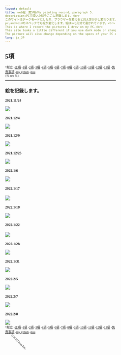 ```yaml
---
layout: default
title: web絵　第5項/My painting record, paragraph 5.
description:PCで描いた絵をここに記録します。<br>
このサイトはダークモードにしたり、ブラウザーを変えると見え方が少し変わります。<br> 
pc,androidのスペックでも絵が変化します。絵はsvg形式で書かれています。<br>
This is where I record the pictures I draw on my PC.<br>
This site looks a little different if you use dark mode or change your browser.<br>
The picture will also change depending on the specs of your PC or android. The pictures are written in svg format.
lang: ja_JP
---
```

<hedar>
<h1>5項</h1>
<nav aria-label="サイト内メニュー">
 *献立
    -<a href="https://itou332.github.io/top_page/">主項</a>
    -<a href="https://itou332.github.io/">1項</a>
    -<a href="https://itou332.github.io/itou332a.github.io/">2項</a>
    -<a href="https://itou332.github.io/diary">3項</a>
    -<a href="https://itou332.github.io/today/">4項</a>
    -<a href="https://itou332.github.io/challenge/">5項</a>
    -<a href="https://itou332.github.io/nontitle/">6項</a>
    -<a href="https://itou332.github.io/elaboration/">7項</a>
    -<a href="https://itou332.github.io/analog/">8項</a>
    -<a href="https://itou332.github.io/culture/">9項</a>
    -<a href="https://itou332.github.io/walk/">10項</a>
    -<a href="https://itou332.github.io/pine/">11項</a>
    -<a href="https://itou332.github.io/banboo/">12項</a>
    -<a href="https://itou332.github.io/pulm/">13項</a>
    -<a href="https://itou332.github.io/Privacy-policy/">免責事項</a>
    -<a href="https://github.com/itou332">my github</a>
    -<a href="http://itou33good.starfree.jp/">itou</a>
    </nav>
</hedar>
<head>
<!-- Global site tag (gtag.js) - Google Analytics -->
<script async src="https://www.googletagmanager.com/gtag/js?id=G-REM6WSLP19"></script>
<script>
  window.dataLayer = window.dataLayer || [];
  function gtag(){dataLayer.push(arguments);}
  gtag('js', new Date());
  gtag('config', 'G-YWDRL1ZXBE');
</script>
<link rel="stylesheet" href="style.css">
<style>BODY,DIV,TABLE,THEAD,TBODY,TFOOT,TR,TH,TD,P { font-family:"Times New Roman"; font-size:x-small ;}svg,script {margin: 0 auto;  /* ボックス中央寄せ */}</style>
<?xml version="1.0" encoding="UTF-8" standalone="no"?>
<!-- Created with Inkscape (http://www.inkscape.org/) -->
<!-- Favicon head tag -->
<link rel="icon" type="img/x-icon" href="./favicon.png">
<link rel="apple-touch-icon" href="./images/favicon.png" sizes="180x180">
<link rel="icon" type="image/png" href="./images/favicon.png" sizes="192x192">
<link rel="shortcut icon" type="image/x-icon" href="favicon.ico">
<meta name="keywords" content="My painting record,Challenge,記録,web絵,svg">
{% seo %}
<meta name="google-site-verification" content="tQGwmktjW1w-gKuPF7mYbIZdiE9Bw_KZj8tHcro6qo0" />
</head>
<body>
<hr>
<h2>絵を記録します。</h2>
<body>

<h3>2021.11/24</h3>
<img src="http://itou33good.starfree.jp/wp-content/uploads/2022/10/2022_11_24.svg">


<h3>2021.12/4</h3>
<img src="http://itou33good.starfree.jp/wp-content/uploads/2022/10/2021_12_4.svg">


<h3>2021.12/9</h3>
<img src="http://itou33good.starfree.jp/wp-content/uploads/2022/10/2021_12_9.svg">


<h3>2021.12/25</h3>
<img src="http://itou33good.starfree.jp/wp-content/uploads/2022/10/2021_12_25.svg">


<h3>2022.1/6</h3>
<img src="http://itou33good.starfree.jp/wp-content/uploads/2022/10/2022_1_6..svg">


<h3>2022.1/17<h3>
<img src="http://itou33good.starfree.jp/wp-content/uploads/2022/10/2022_1_17.svg">


<h3>2022.1/18</h3>
<img src="http://itou33good.starfree.jp/wp-content/uploads/2022/10/2022_1_18.svg">


<h3>2022.1/22<h3>
<img src="http://itou33good.starfree.jp/wp-content/uploads/2022/10/2022_1_22.svg">


<h3>2022.1/28</h3>
<img src="http://itou33good.starfree.jp/wp-content/uploads/2022/10/2022_1_28.svg">



<h3>2022.1/31</h3>
<img src="http://itou33good.starfree.jp/wp-content/uploads/2022/10/2022_1_31.svg">


<h3>2022.2/5</h3>
<img src="http://itou33good.starfree.jp/wp-content/uploads/2022/10/2022_2_5.svg">


<h3>2022.2/7</h3>
<img src="http://itou33good.starfree.jp/wp-content/uploads/2022/10/2022_2_7.svg">


<h3>2022.2/8</h3>
<img src="http://itou33good.starfree.jp/wp-content/uploads/2022/10/2022_2_8.svg">


<footer>
<nav aria-label="サイト内メニュー">
 *献立
    -<a href="https://itou332.github.io/top_page/">主項</a>
    -<a href="https://itou332.github.io/">1項</a>
    -<a href="https://itou332.github.io/itou332a.github.io/">2項</a>
    -<a href="https://itou332.github.io/diary">3項</a>
    -<a href="https://itou332.github.io/today/">4項</a>
    -<a href="https://itou332.github.io/challenge/">5項</a>
    -<a href="https://itou332.github.io/nontitle/">6項</a>
    -<a href="https://itou332.github.io/elaboration/">7項</a>
    -<a href="https://itou332.github.io/analog/">8項</a>
    -<a href="https://itou332.github.io/culture/">9項</a>
    -<a href="https://itou332.github.io/walk/">10項</a>
    -<a href="https://itou332.github.io/pine/">11項</a>
    -<a href="https://itou332.github.io/banboo/">12項</a>
    -<a href="https://itou332.github.io/pulm/">13項</a>
    -<a href="https://itou332.github.io/Privacy-policy/">免責事項</a>
    -<a href="https://github.com/itou332">my github</a>
    -<a href="http://itou33good.starfree.jp/">itou</a>
    </nav>
  <svg xmlns="http://www.w3.org/2000/svg" width="200" height="250">
   <text x="0" y="30" transform="rotate(45 40,40)">
 © 2022 itou Inc.
                </text>
                </div>
</footer>
